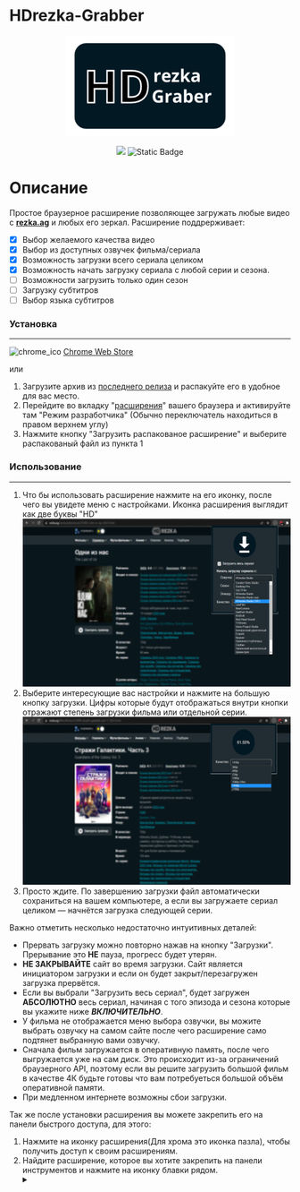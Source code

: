 # HDrezka-Grabber


<p align="center">
    <img src="assets\HD_logo.png" width="300px" alt="BHEH">
</p>
<p align="center">
    <img src="https://img.shields.io/github/v/release/kristal374/HDrezka-Grabber">
    <img alt="Static Badge" src="https://shields-io.translate.goog/badge/CC_BY--NC--SA_4.0-red?label=license">
</p>

# Описание

Простое браузерное расширение позволяющее загружать любые видео с **[rezka.ag](https://rezka.ag)** и любых его зеркал. Расширение поддрерживает:

- [x] Выбор желаемого качества видео
- [x] Выбор из доступных озвучек фильма/сериала
- [x] Возможность загрузки всего сериала целиком
- [x] Возможность начать загрузку сериала с любой серии и сезона.
- [ ] Возможности загрузить только один сезон
- [ ] Загрузку субтитров
- [ ] Выбор языка субтитров
### Установка
---

![chrome_ico](https://raw.githubusercontent.com/alrra/browser-logos/master/src/chrome/chrome_16x16.png) [Chrome Web Store](https://chrome.google.com/webstore/detail/hdrezka-grabber/aamnmboocelpaiagegjicbefiinkcoal?hl=ru)

или
1. Загрузите архив из [последнего релиза](https://github.com/kristal374/HDrezka-Grabber/releases/latest) и распакуйте его в удобное для вас место.
2. Перейдите во вкладку "[расширения](chrome://extensions/)" вашего браузера и активируйте там "Режим разработчика" (Обычно переключатель находиться в правом верхнем углу)
3. Нажмите кнопку "Загрузить распакованое расширение" и выберите распакованый файл из пункта 1
   
### Использование
---

1. Что бы использовать расширение нажмите на его иконку, после чего вы увидете меню с настройками. Иконка расширения выглядит как две буквы "HD"
    <img src="assets\demo-3-ru.png">
2. Выберите интересующие вас настройки и нажмите на большую кнопку загрузки. Цифры которые будут отображаться внутри кнопки отражают степень загрузки фильма или отдельной серии.
    <img src="assets\demo-2-ru.png">
3. Просто ждите. По завершению загрузки файл автоматически сохраниться на вашем компьютере, а если вы загружаете сериал целиком — начнётся загрузка следующей серии.

Важно отметить несколько недостаточно интуитивных деталей:

* Прервать загрузку можно повторно нажав на кнопку "Загрузки". Прерывание это **НЕ** пауза, прогресс будет утерян.
* **НЕ ЗАКРЫВАЙТЕ** сайт во время загрузки. Сайт является инициатором загрузки и если он будет закрыт/перезагружен загрузка прервётся.
* Если вы выбрали "Загрузить весь сериал", будет загружен **АБСОЛЮТНО** весь сериал, начиная с того эпизода и сезона которые вы укажите ниже ***ВКЛЮЧИТЕЛЬНО***.
* У фильма не отображается меню выбора озвучки, вы можите выбрать озвучку на самом сайте после чего расширение само подтянет выбранную вами озвучку. 
* Сначала фильм загружается в оперативную память, после чего выгружается уже на сам диск. Это происходит из-за ограничений браузерного API, поэтому если вы решите загрузить большой фильм в качестве 4К будьте готовы что вам потребуеться большой объём оперативной памяти.
* При медленном интернете возможны сбои загрузки.



Так же после установки расширения вы можете закрепить его на панели быстрого доступа, для этого: 
1. Нажмите на иконку расширения(Для хрома это иконка пазла), чтобы получить доступ к своим расширениям.
2. Найдите расширение, которое вы хотите закрепить на панели инструментов и нажмите на иконку блавки рядом. 
    <details><summary></summary>
        <p align="center">
            <img src="assets\pin_extension.png">
        </p>
    </details>



